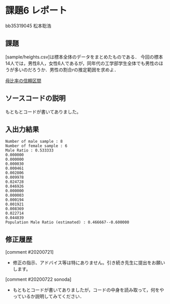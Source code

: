 # 課題6 レポート

bb35319045 松本聡浩

## 課題

[sample/heights.csv]は標本全体のデータをまとめたものである．
今回の標本14人では，男性8人，女性6人であるが，同年代の工学部学生全体でも男性のほうが多いのだろうか．男性の割合$r$の推定範囲を求めよ．

[母比率の信頼区間][1]

[1]:../Reference/PopulationRatio.md

## ソースコードの説明

もともとコードが書いてありました。

## 入出力結果

```
Number of male sample : 8
Number of female sample : 6
Male Ratio : 0.533333
0.000000
0.000000
0.000030
0.000461
0.002806
0.009978
0.024728
0.046926
0.000000
0.000003
0.000194
0.001921
0.008369
0.022714
0.044839
Population Male Ratio (estimated) : 0.466667--0.600000
```

## 修正履歴
[comment #20200721]
- 修正の指示、アドバイス等は特にありません。引き続き先生に提出をお願いします。

[comment #20200722 sonoda]
- もともとコードが書いてありましたが，コードの中身を読み取って，何をやっているか説明してみてください．

